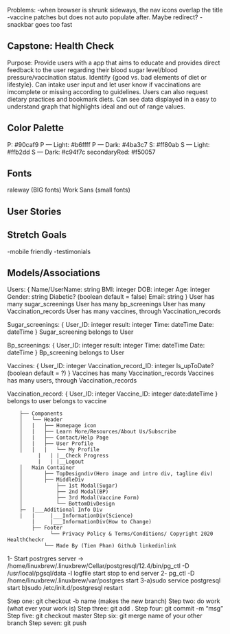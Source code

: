 Problems:
-when browser is shrunk sideways, the nav icons overlap the title
-vaccine patches but does not auto populate after. Maybe redirect?
-snackbar goes too fast

## Capstone: Health Check

Purpose: Provide users with a app that aims to educate and provides direct feedback to the user regarding their blood sugar level/blood pressure/vaccination status. Identify {good vs. bad elements of diet or lifestyle}. Can intake user input and let user know if vaccinations are imcomplete or missing according to guidelines.  Users can also request dietary practices and bookmark diets.  Can see data displayed in a easy to understand graph that highlights ideal and out of range values.

## Color Palette
P: #90caf9
P — Light: #b6ffff
P — Dark: #4ba3c7
S: #ff80ab
S — Light: #ffb2dd
S — Dark: #c94f7c
secondaryRed: #f50057

## Fonts
raleway (BIG fonts)
Work Sans (small fonts)

## User Stories
<!-- -As a user, I want to have the landing page display on load
-As a user, I want to be able to sign up and login
-As a user, I want to be able to enter a single sugar reading into the input field and receive immediate feedback based off value
-As a user, I want to be able to enter a single blood pressure reading into the input field and receive immediate feedback based off value
-As a user, I want to be able to submit a form and see if vaccinations are complete/incomplete -->
<!-- -As a user, I would like to login, go to user homepage and see graphical data showing previous inputs -->
<!-- -As a user, I would like to click more resources and have dietary and/or physical education resources to consume -->

## Stretch Goals
-mobile friendly
-testimonials

## Models/Associations
Users: {
Name/UserName: string
BMI: integer
DOB: integer
Age: integer
Gender: string
Diabetic? (boolean default = false)
Email: string
}
User has many sugar_screenings
User has many bp_screenings
User has many Vaccination_records
User has many vaccines, through Vaccination_records

Sugar_screenings: {
User_ID: integer
result: integer
Time: dateTime
Date: dateTime
}
Sugar_screening belongs to User

Bp_screenings: {
User_ID: integer
result: integer
Time: dateTime
Date: dateTime
}
Bp_screening belongs to User

Vaccines: {
User_ID: integer
Vaccination_record_ID: integer
Is_upToDate? (boolean default = ?)
}
Vaccines has many Vaccination_records
Vaccines has many users, through Vaccination_records

Vaccination_record: {
User_ID: integer
Vaccine_ID: integer
date:dateTime
}
belongs to user
belongs to vaccine

        ├── Components
        │   └── Header
        │   |   ├── Homepage icon
        │   |   ├── Learn More/Resources/About Us/Subscribe
        │   |   ├── Contact/Help Page
        │   |   ├── User Profile
        │   |   |	└── My Profile
    	      |	  |	|__Check Progress
    	      |	  |	|__Logout
        │   Main Container
        │       ├── TopDesigndiv(Hero image and intro div, tagline div)
        │       ├── MiddleDiv
        │       	├── 1st Modal(Sugar)
        │       	├── 2nd Modal(BP)
        │       	├── 3rd Modal(Vaccine Form)
        │       	└── BottomDivDesign
        ├─  |___Additional Info Div
    	|	|	  |___InformationDiv(Science)
    		|	  |___InformationDiv(How to Change)
            ├── Footer
            	  └── Privacy Policy & Terms/Conditions/ Copyright 2020 HealthCheckr
                └── Made By (Tien Phan) Github linkedinlink


1- Start postrgres server -> /home/linuxbrew/.linuxbrew/Cellar/postgresql/12.4/bin/pg_ctl -D /usr/local/pgsql/data -l logfile start
stop to end server
2- pg_ctl -D /home/linuxbrew/.linuxbrew/var/postgres start
3-a)sudo service postgresql start
b)sudo /etc/init.d/postgresql restart

Step one: git checkout -b name (makes the new branch)
Step two: do work (what ever your work is)
Step three: git add .
Step four: git commit -m “msg”
Step five: git checkout master
Step six: git merge name of your other branch
Step seven: git push 





